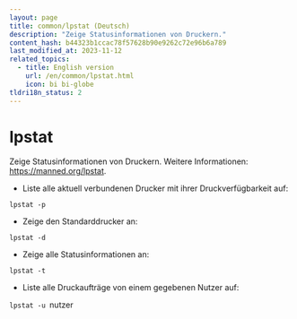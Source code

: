 ```yaml
---
layout: page
title: common/lpstat (Deutsch)
description: "Zeige Statusinformationen von Druckern."
content_hash: b44323b1ccac78f57628b90e9262c72e96b6a789
last_modified_at: 2023-11-12
related_topics:
  - title: English version
    url: /en/common/lpstat.html
    icon: bi bi-globe
tldri18n_status: 2
---
```

# lpstat

Zeige Statusinformationen von Druckern.
Weitere Informationen: <https://manned.org/lpstat>.

- Liste alle aktuell verbundenen Drucker mit ihrer Druckverfügbarkeit auf:

`lpstat -p`

- Zeige den Standarddrucker an:

`lpstat -d`

- Zeige alle Statusinformationen an:

`lpstat -t`

- Liste alle Druckaufträge von einem gegebenen Nutzer auf:

`lpstat -u `<span class="tldr-var badge badge-pill bg-dark-lm bg-white-dm text-white-lm text-dark-dm font-weight-bold">nutzer</span>
